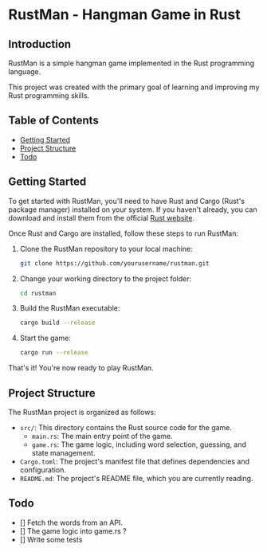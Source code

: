 # RustMan - Hangman Game in Rust

## Introduction

RustMan is a simple hangman game implemented in the Rust programming language. 

This project was created with the primary goal of learning and improving my Rust programming skills.

## Table of Contents

- [Getting Started](#getting-started)
- [Project Structure](#project-structure)
- [Todo](#todo)

## Getting Started

To get started with RustMan, you'll need to have Rust and Cargo (Rust's package manager) installed on your system. If you haven't already, you can download and install them from the official [Rust website](https://www.rust-lang.org/tools/install).

Once Rust and Cargo are installed, follow these steps to run RustMan:

1. Clone the RustMan repository to your local machine:

   ```bash
   git clone https://github.com/yourusername/rustman.git
   ```

2. Change your working directory to the project folder:

   ```bash
   cd rustman
   ```

3. Build the RustMan executable:

   ```bash
   cargo build --release
   ```

4. Start the game:

   ```bash
   cargo run --release
   ```

That's it! You're now ready to play RustMan.

## Project Structure

The RustMan project is organized as follows:

- `src/`: This directory contains the Rust source code for the game.
  - `main.rs`: The main entry point of the game.
  - `game.rs`: The game logic, including word selection, guessing, and state management.
- `Cargo.toml`: The project's manifest file that defines dependencies and configuration.
- `README.md`: The project's README file, which you are currently reading.

## Todo

- [] Fetch the words from an API.
- [] The game logic into game.rs ? 
- [] Write some tests
